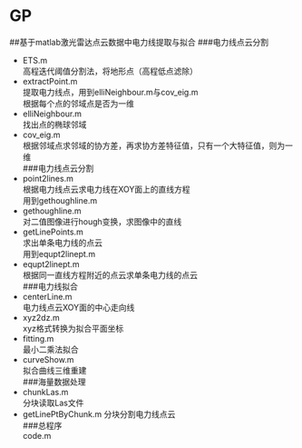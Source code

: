 # GP
##基于matlab激光雷达点云数据中电力线提取与拟合
###电力线点云分割  
* ETS.m  
高程迭代阈值分割法，将地形点（高程低点滤除）
* extractPoint.m  
提取电力线点，用到elliNeighbour.m与cov_eig.m  
根据每个点的邻域点是否为一维
* elliNeighbour.m  
找出点的椭球邻域
* cov_eig.m  
根据邻域点求邻域的协方差，再求协方差特征值，只有一个大特征值，则为一维  
###电力线点云分割   
* point2lines.m  
根据电力线点云求电力线在XOY面上的直线方程  
用到gethoughline.m
* gethoughline.m  
对二值图像进行hough变换，求图像中的直线
* getLinePoints.m  
求出单条电力线的点云  
用到equpt2linept.m
* equpt2linept.m  
根据同一直线方程附近的点云求单条电力线的点云  
###电力线拟合  
* centerLine.m  
电力线点云XOY面的中心走向线  
* xyz2dz.m  
xyz格式转换为拟合平面坐标  
* fitting.m  
最小二乘法拟合  
* curveShow.m  
拟合曲线三维重建  
###海量数据处理
* chunkLas.m  
分块读取Las文件
* getLinePtByChunk.m
分块分割电力线点云  
###总程序  
code.m  